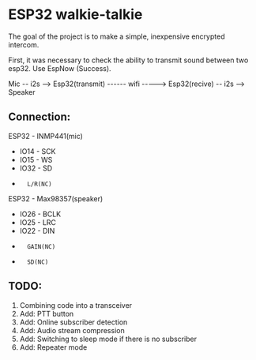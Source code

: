 # ESP32 walkie-talkie
The goal of the project is to make a simple, inexpensive encrypted intercom. 

First, it was necessary to check the ability to transmit sound between two esp32. Use EspNow (Success).

Mic -- i2s --> Esp32(transmit) ------ wifi -----> Esp32(recive) -- i2s --> Speaker

## Connection:
ESP32 - INMP441(mic)
* IO14 - SCK
* IO15 - WS
* IO32 - SD
*       L/R(NC)

ESP32 - Max98357(speaker)
* IO26 - BCLK
* IO25 - LRC
* IO22 - DIN
* 		GAIN(NC)
* 		SD(NC)

## TODO:
1. Combining code into a transceiver 
2. Add: PTT button 
3. Add: Online subscriber detection
4. Add: Audio stream compression
5. Add: Switching to sleep mode if there is no subscriber
6. Add: Repeater mode    
